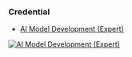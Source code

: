 ### Credential
- [AI Model Development (Expert)](https://api.credid.asu.edu/v1/public/badges/dc43b02a-3cc5-4196-b0fb-ca58l/image)

[![AI Model Development (Expert)](https://cremo-credid-prod-artifacts.s3.us-west-2.amazonaws.com/d3359441-72d7-4618-b66a-ec8f272bc4f1/d3359441-72d7-4618-b66a-ec8f272bc4f1.png?X-Amz-Algorithm=AWS4-HMAC-SHA256&X-Amz-Content-Sha256=UNSIGNED-PAYLOAD&X-Amz-Credential=ASIA3FLDXGAKSFO4V5QR%2F20250215%2Fus-west-2%2Fs3%2Faws4_request&X-Amz-Date=20250215T231639Z&X-Amz-Expires=600&X-Amz-Security-Token=IQoJb3JpZ2luX2VjECcaCXVzLXdlc3QtMiJIMEYCIQCnZs9fiaJ6Hnfj0WMa4MDUoNkNPT4Jt8pcaKtzeVJyZwIhAIovMua9r7khL3qJAPca%2B4w4ExXkssGIFmK7WZKWAVr1KoQDCFAQABoMNzY3Mzk3NjcwOTMzIgxrRRQOVIBTosG3uhkq4QKB0Qq2EwMfAocFCd4xJLmbk1cymIPFgKx3WdbVfFgCVL0e48OVfcCvgOcu34IjjLRacHWHXNZZQMevbpWEUYoLyiBW4svnkeobE6E6eEL0o%2F%2FnIr1K2XvFKxhB94kpoBy7MkFdBR%2BhaNumaWfrj2QuZP1GwEjvoDg26ZKt2FTLPr98tPcIjqbwN%2Bs59TWDiu6RG1NMBrqG%2F02Pp0ggL8Czs63LRwzieP9WrQkmaq%2FuKj2VFCVHLJtcMwxBrPK7%2BvFy9I5fqBtF6O2EvKuxgr2qGIg1tO3UTOPrH8jQe2i%2F3g3m4XKX816j%2FOyYl6FrQ9lcYNdOYxS%2BNL71Hteg3KeuHYTJK%2FLxCH7SiI1DLtTVcTbhIoSFLaEi5XNoeu05iFpQzw%2BsbEPt6bAQIDD2b5sVuvNEhdnq4TKdl7l1Lr24voHzYHwVT6rzqT1OoAcae%2Fhmh%2BequH3pVlRpnPBNr0rR%2BTCIucS9BjqdAUY6%2FWwlV72hVZKHT1aIXbxqPZceIkznLU1q1pisU%2B0dek%2Fd8gacUkNast3T4cnd72DnUvoGuqEaJBTIIUhCpYYdkNK1VbNbHoAQO8l82%2BB%2F3YZX1OdYAqa4sjoSivZYFbZUW%2FgxEJPZdit5dU5%2FXUbEUiBdYmMtN1iuMKpbDrem%2FizrqAKuVyYOX90J9448IeCH6K2tnZsVKor74%2FE%3D&X-Amz-Signature=6182e8aac0a71893436461b17f64d83238ee5022d764db776330f0f56b0a1f68&X-Amz-SignedHeaders=host&x-id=GetObject)](https://asuevents.asu.edu/event/visual-ai-hackathon-asu)
